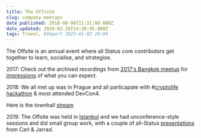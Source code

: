 ```yaml
---
title: The Offsite
slug: company-meetups
date_published: 2018-08-08T21:31:00.000Z
date_updated: 2020-02-26T14:20:45.000Z
tags: Travel, #Import 2023-01-03 20:04
---
```


The Offsite is an annual event where all Status core contributors get together to learn, socialise, and strategise.

2017: Check out the archived recordings from [2017's Bangkok meetup](https://www.youtube.com/watch?v=bLgDUU2jlC0) for [impressions](https://www.youtube.com/watch?v=fZABKaTumw0) of what you can expect.

2018: We all met up was in Prague and all particapate with #[cryptolife hackathon](https://hackathon.status.im/) & most attended DevCon4.

Here is the townhall [stream](https://www.youtube.com/watch?v=zCzZBsHg-Bs)

2019: The Offsite was held in [Istanbul](https://discuss.status.im/t/offsite-istanbul/1271?u=ceri) and we had unconference-style sessions and did small group work, with a couple of all-Status [presentations](https://our.status.im/september-17-2019town-hall-43-istanbul/) from Carl & Jarrad.
